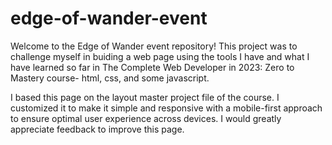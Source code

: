 # edge-of-wander-event
Welcome to the  Edge of Wander event repository!
This project was to challenge myself in buiding a web page using the tools I have and what I have learned so far in The Complete Web Developer in 2023: Zero to Mastery course- html, css, and some javascript.

I based this page on the layout master project file of the course. I customized it to make it simple and responsive with a mobile-first approach to ensure optimal user experience across devices. 
I would greatly appreciate feedback to improve this page.

